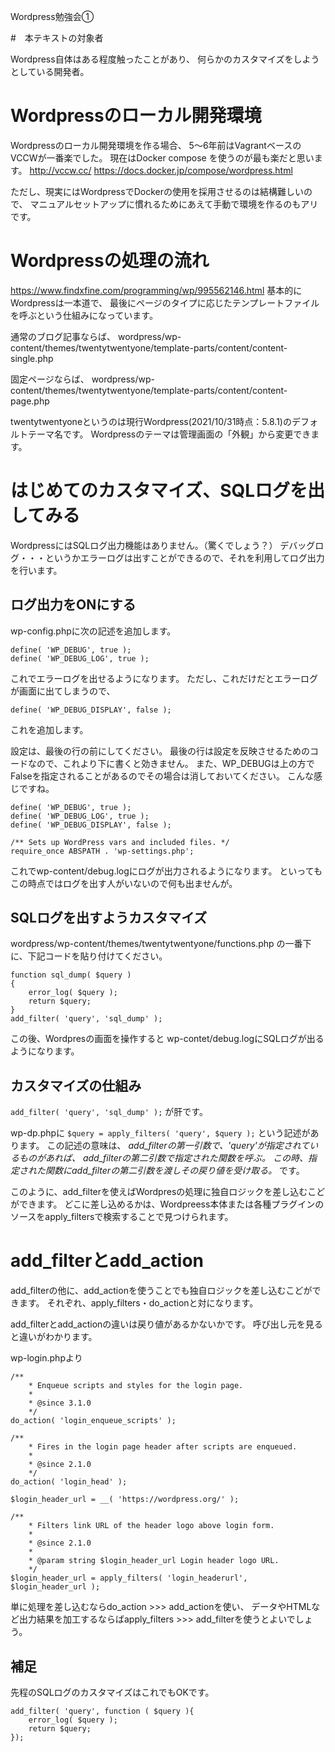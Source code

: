 Wordpress勉強会①

#　本テキストの対象者

Wordpress自体はある程度触ったことがあり、
何らかのカスタマイズをしようとしている開発者。

# Wordpressのローカル開発環境

Wordpressのローカル開発環境を作る場合、
5〜6年前はVagrantベースのVCCWが一番楽でした。
現在はDocker compose を使うのが最も楽だと思います。
http://vccw.cc/
https://docs.docker.jp/compose/wordpress.html

ただし、現実にはWordpressでDockerの使用を採用させるのは結構難しいので、
マニュアルセットアップに慣れるためにあえて手動で環境を作るのもアリです。

# Wordpressの処理の流れ

https://www.findxfine.com/programming/wp/995562146.html
基本的にWordpressは一本道で、
最後にページのタイプに応じたテンプレートファイルを呼ぶという仕組みになっています。

通常のブログ記事ならば、
wordpress/wp-content/themes/twentytwentyone/template-parts/content/content-single.php

固定ページならば、
wordpress/wp-content/themes/twentytwentyone/template-parts/content/content-page.php

twentytwentyoneというのは現行Wordpress(2021/10/31時点：5.8.1)のデフォルトテーマ名です。
Wordpressのテーマは管理画面の「外観」から変更できます。

# はじめてのカスタマイズ、SQLログを出してみる

WordpressにはSQLログ出力機能はありません。（驚くでしょう？）
デバッグログ・・・というかエラーログは出すことができるので、それを利用してログ出力を行います。

## ログ出力をONにする

wp-config.phpに次の記述を追加します。

```
define( 'WP_DEBUG', true );
define( 'WP_DEBUG_LOG', true );
```

これでエラーログを出せるようになります。
ただし、これだけだとエラーログが画面に出てしまうので、

```
define( 'WP_DEBUG_DISPLAY', false );
```

これを追加します。

設定は、最後の行の前にしてください。
最後の行は設定を反映させるためのコードなので、これより下に書くと効きません。
また、WP_DEBUGは上の方でFalseを指定されることがあるのでその場合は消しておいてください。
こんな感じですね。

```
define( 'WP_DEBUG', true );
define( 'WP_DEBUG_LOG', true );
define( 'WP_DEBUG_DISPLAY', false );

/** Sets up WordPress vars and included files. */
require_once ABSPATH . 'wp-settings.php';
```

これでwp-content/debug.logにログが出力されるようになります。
といってもこの時点ではログを出す人がいないので何も出ませんが。

## SQLログを出すようカスタマイズ

wordpress/wp-content/themes/twentytwentyone/functions.php
の一番下に、下記コードを貼り付けてください。

```
function sql_dump( $query )
{
    error_log( $query );
    return $query;
}
add_filter( 'query', 'sql_dump' );
```

この後、Wordpresの画面を操作すると
wp-contet/debug.logにSQLログが出るようになります。

## カスタマイズの仕組み

```add_filter( 'query', 'sql_dump' );```
が肝です。

wp-dp.phpに
```$query = apply_filters( 'query', $query );```
という記述があります。
この記述の意味は、
*add_filterの第一引数で、'query'が指定されているものがあれば、
add_filterの第二引数で指定された関数を呼ぶ。
この時、指定された関数にadd_filterの第二引数を渡しその戻り値を受け取る。*
です。

このように、add_filterを使えばWordpresの処理に独自ロジックを差し込むこどができます。
どこに差し込めるかは、Wordpreess本体または各種プラグインのソースをapply_filtersで検索することで見つけられます。

# add_filterとadd_action

add_filterの他に、add_actionを使うことでも独自ロジックを差し込むこどができます。
それぞれ、apply_filters・do_actionと対になります。

add_filterとadd_actionの違いは戻り値があるかないかです。
呼び出し元を見ると違いがわかります。

wp-login.phpより

```
/**
	* Enqueue scripts and styles for the login page.
	*
	* @since 3.1.0
	*/
do_action( 'login_enqueue_scripts' );

/**
	* Fires in the login page header after scripts are enqueued.
	*
	* @since 2.1.0
	*/
do_action( 'login_head' );

$login_header_url = __( 'https://wordpress.org/' );

/**
	* Filters link URL of the header logo above login form.
	*
	* @since 2.1.0
	*
	* @param string $login_header_url Login header logo URL.
	*/
$login_header_url = apply_filters( 'login_headerurl', $login_header_url );
```

単に処理を差し込むならdo_action >>> add_actionを使い、
データやHTMLなど出力結果を加工するならばapply_filters >>> add_filterを使うとよいでしょう。

## 補足

先程のSQLログのカスタマイズはこれでもOKです。

```
add_filter( 'query', function ( $query ){
    error_log( $query );
    return $query;
});
```